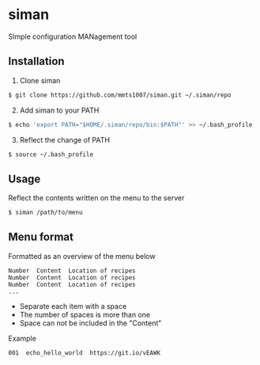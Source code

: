 # siman
SImple configuration MANagement tool

## Installation
1. Clone siman

  ```sh
  $ git clone https://github.com/mmts1007/siman.git ~/.siman/repo
  ```

2. Add siman to your PATH

  ```sh
  $ echo 'export PATH="$HOME/.siman/repo/bin:$PATH"' >> ~/.bash_profile
  ```

3. Reflect the change of PATH

  ```sh
  $ source ~/.bash_profile
  ```

## Usage
Reflect the contents written on the menu to the server

```sh
$ siman /path/to/menu
```

## Menu format
Formatted as an overview of the menu below

```
Number  Content  Location of recipes
Number  Content  Location of recipes
Number  Content  Location of recipes
...
```

- Separate each item with a space
- The number of spaces is more than one
- Space can not be included in the "Content"

Example

```
001  echo_hello_world  https://git.io/vEAWK
```
